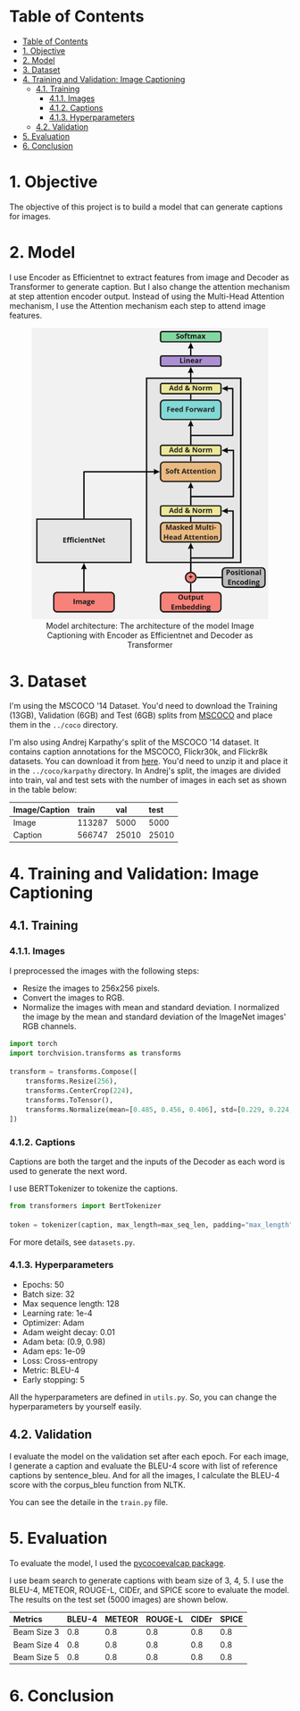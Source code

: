 <!-- # Image Captioning
Image Captioning by deep learning model with Encoder as Efficientnet and Decoder as Decoder of Transformer -->
# Table of Contents
- [Table of Contents](#table-of-contents)
- [1. Objective](#1-objective)
- [2. Model](#2-model)
- [3. Dataset](#3-dataset)
- [4. Training and Validation: Image Captioning](#4-training-and-validation-image-captioning)
  - [4.1. Training](#41-training)
    - [4.1.1. Images](#411-images)
    - [4.1.2. Captions](#412-captions)
    - [4.1.3. Hyperparameters](#413-hyperparameters)
  - [4.2. Validation](#42-validation)
- [5. Evaluation](#5-evaluation)
- [6. Conclusion](#6-conclusion)

# 1. Objective
The objective of this project is to build a model that can generate captions for images.

# 2. Model
I use Encoder as Efficientnet to extract features from image and Decoder as Transformer to generate caption. But I also change the attention mechanism at step attention encoder output. Instead of using the Multi-Head Attention mechanism, I use the Attention mechanism each step to attend image features.
<figure align="center">
    <img src="./images/model_architecture.png" width="600"/>
    <figcaption>Model architecture: The architecture of the model Image Captioning with Encoder as Efficientnet and Decoder as Transformer</figcaption>
</figure>

# 3. Dataset
I'm using the MSCOCO '14 Dataset. You'd need to download the Training (13GB),  Validation (6GB) and Test (6GB) splits from [MSCOCO](http://cocodataset.org/#download) and place them in the `../coco` directory.

I'm also using Andrej Karpathy's split of the MSCOCO '14 dataset. It contains caption annotations for the MSCOCO, Flickr30k, and Flickr8k datasets. You can download it from [here](http://cs.stanford.edu/people/karpathy/deepimagesent/caption_datasets.zip). You'd need to unzip it and place it in the `../coco/karpathy` directory.
In Andrej's split, the images are divided into train, val and test sets with the number of images in each set as shown in the table below:

| Image/Caption | train | val | test |
| :--- | :--- | :--- | :--- |
| Image | 113287 | 5000 | 5000 |
| Caption | 566747 | 25010 | 25010 |




# 4. Training and Validation: Image Captioning
## 4.1. Training
### 4.1.1. Images
I preprocessed the images with the following steps:
- Resize the images to 256x256 pixels.
- Convert the images to RGB.
- Normalize the images with mean and standard deviation.
I normalized the image by the mean and standard deviation of the ImageNet images' RGB channels.
```python
import torch
import torchvision.transforms as transforms

transform = transforms.Compose([
    transforms.Resize(256),
    transforms.CenterCrop(224),
    transforms.ToTensor(),
    transforms.Normalize(mean=[0.485, 0.456, 0.406], std=[0.229, 0.224, 0.225]),
])
```


### 4.1.2. Captions
Captions are both the target and the inputs of the Decoder as each word is used to generate the next word.

I use BERTTokenizer to tokenize the captions.
```python
from transformers import BertTokenizer

token = tokenizer(caption, max_length=max_seq_len, padding="max_length", truncation=True, return_tensors="pt")["input_ids"][0]
```

For more details, see `datasets.py`.

### 4.1.3. Hyperparameters
- Epochs: 50
- Batch size: 32
- Max sequence length: 128
- Learning rate: 1e-4
- Optimizer: Adam
- Adam weight decay: 0.01
- Adam beta: (0.9, 0.98)
- Adam eps: 1e-09
- Loss: Cross-entropy
- Metric: BLEU-4
- Early stopping: 5

All the hyperparameters are defined in `utils.py`. So, you can change the hyperparameters by yourself easily.

## 4.2. Validation
I evaluate the model on the validation set after each epoch. For each image, I generate a caption and evaluate the BLEU-4 score with list of reference captions by sentence_bleu. And for all the images, I calculate the BLEU-4 score with the corpus_bleu function from NLTK.

You can see the detaile in the `train.py` file.

# 5. Evaluation
To evaluate the model, I used the [pycocoevalcap package](https://github.com/salaniz/pycocoevalcap).

I use beam search to generate captions with beam size of 3, 4, 5. I use the BLEU-4, METEOR, ROUGE-L, CIDEr, and SPICE score to evaluate the model. The results on the test set (5000 images) are shown below.

| Metrics | BLEU-4 | METEOR | ROUGE-L | CIDEr | SPICE |
| :--- | :--- | :--- | :--- | :--- | :--- |
| Beam Size 3 | 0.8 | 0.8 | 0.8 | 0.8 | 0.8 |
| Beam Size 4 | 0.8 | 0.8 | 0.8 | 0.8 | 0.8 |
| Beam Size 5 | 0.8 | 0.8 | 0.8 | 0.8 | 0.8 |

# 6. Conclusion